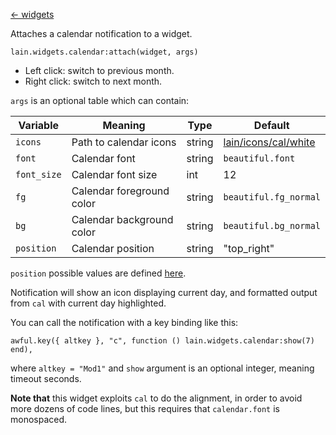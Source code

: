 [<- widgets](https://github.com/copycat-killer/lain/wiki/Widgets)

Attaches a calendar notification to a widget.

    lain.widgets.calendar:attach(widget, args)

- Left click: switch to previous month.
- Right click: switch to next month.

`args` is an optional table which can contain:

Variable | Meaning | Type | Default
--- | --- | --- | ---
`icons` | Path to calendar icons | string | [lain/icons/cal/white](https://github.com/copycat-killer/lain/tree/master/icons/cal/white)
`font` | Calendar font | string | `beautiful.font`
`font_size` | Calendar font size | int | 12
`fg` | Calendar foreground color | string | `beautiful.fg_normal`
`bg` | Calendar background color | string | `beautiful.bg_normal`
`position` | Calendar position | string | "top_right"

`position` possible values are defined [here](http://awesome.naquadah.org/doc/api/modules/naughty.html#notify).

Notification will show an icon displaying current day, and formatted output
from ``cal`` with current day highlighted.

You can call the notification with a key binding like this:

    awful.key({ altkey }, "c", function () lain.widgets.calendar:show(7) end),

where ``altkey = "Mod1"`` and ``show`` argument is an optional integer, meaning timeout seconds.

**Note that** this widget exploits ``cal`` to do the alignment, in order to avoid more dozens of code lines, but this requires that `calendar.font` is monospaced.